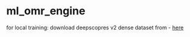 # ml_omr_engine

for local training: 
    download deepscopres v2 dense dataset from - [here](https://zenodo.org/records/4012193)